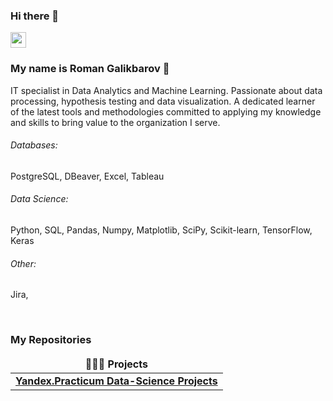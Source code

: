 ### Hi there 👋

<p><a href="https://www.linkedin.com/in/galikbarov"><img src="https://img.shields.io/badge/linkedin-%230077B5.svg?&style=for-the-badge&logo=linkedin&logoColor=white" height=25></a> </p>

### My name is Roman Galikbarov :raising_hand: 

IT specialist in Data Analytics and Machine Learning. Passionate about data processing, hypothesis testing and data visualization. A dedicated learner of the latest tools and methodologies committed to applying my knowledge and skills to bring value to the organization I serve.

###### Databases: 
PostgreSQL, DBeaver, Excel, Tableau

###### Data Science: 
Python, SQL, Pandas, Numpy, Matplotlib, SciPy, Scikit-learn, TensorFlow, Keras

###### Other: 
Jira, 

<br>
<h3>My Repositories</h3>

<table width=100%>
  <thead align="center">
    <tr border: none;>
      <td><b>🧑🏻‍💻 Projects</b></td>
    </tr>
  </thead>
  <tbody>

<tr>
      <td><a href="https://github.com/Galikbarov/yandex-practicum-ds-projects"><b>Yandex.Practicum Data-Science Projects</b></a></td>
</tr>    
  </tbody>
</table>
